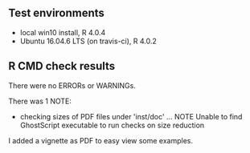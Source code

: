 ## Test environments
* local win10 install, R 4.0.4
* Ubuntu 16.04.6 LTS (on travis-ci), R 4.0.2

## R CMD check results
There were no ERRORs or WARNINGs.

There was 1 NOTE:

* checking sizes of PDF files under 'inst/doc' ... NOTE
  Unable to find GhostScript executable to run checks on size reduction

I added a vignette as PDF to easy view some examples.
